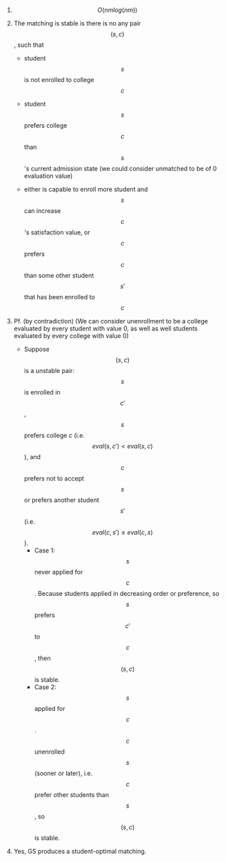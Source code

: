 1. $$O(nmlog(nm))$$
2. The matching is stable is there is no any pair $$(s, c)$$, such that

    - student $$s$$ is not enrolled to college $$c$$

    - student $$s$$ prefers college $$c$$ than $$s$$'s current admission state (we could consider unmatched to be of 0 evaluation value)

    - either is capable to enroll more student and $$s$$ can increase $$c$$'s satisfaction value, or $$c$$ prefers $$c$$ than some other student $$s'$$ that has been enrolled to $$c$$

3. Pf. (by contradiction) (We can consider unenrollment to be a college evaluated by every student with value 0, as well as well students evaluated by every college with value 0)
    - Suppose $$(s, c)$$ is a unstable pair: $$s$$ is enrolled in $$c'$$, $$s$$ prefers college $c$ (i.e. $$eval (s, c') < eval(s, c)$$), and $$c$$ prefers not to accept $$s$$ or prefers another student $$s'$$ (i.e. $$eval(c, s') \leq eval(c, s)$$).
        - Case 1: $$s$$ never applied for $$c$$. Because students applied in decreasing order or preference, so $$s$$ prefers $$c'$$ to $$c$$, then $$(s, c)$$ is stable.
        - Case 2: $$s$$ applied for $$c$$. $$c$$ unenrolled $$s$$ (sooner or later), i.e. $$c$$ prefer other students than $$s$$, so $$(s, c)$$ is stable.

4. Yes, GS produces a student-optimal matching.